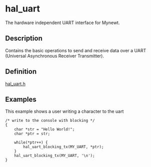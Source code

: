 # hal_uart


The hardware independent UART interface for Mynewt.

## Description

Contains the basic operations to send and receive data over a UART
(Universal Asynchronous Receiver Transmitter).  

## Definition

[hal_uart.h](https://github.com/apache/incubator-mynewt-larva/blob/master/hw/hal/include/hal/hal_uart.h)

## Examples

This example shows a user writing a character to the uart

```no-highlight
/* write to the console with blocking */
{
    char *str = "Hello World!";
    char *ptr = str;

    while(*ptr++) {
        hal_uart_blocking_tx(MY_UART, *ptr);        
    }
    hal_uart_blocking_tx(MY_UART, '\n');        
}
```


